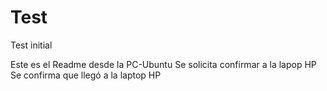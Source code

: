# Test
Test initial

Este es el Readme desde la PC-Ubuntu
Se solicita confirmar a la lapop HP
Se confirma que llegó a la laptop HP
